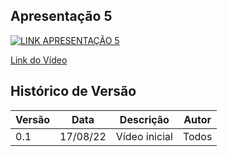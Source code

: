 ## Apresentação 5


[![LINK APRESENTAÇÃO 5](https://img.youtube.com/vi/2DiBe6sWSzA/0.jpg)](https://www.youtube.com/watch?v=2DiBe6sWSzA)

[Link do Vídeo](https://www.youtube.com/watch?v=2DiBe6sWSzA)

## Histórico de Versão

| Versão | Data | Descrição | Autor |
|--------|------|-----------|-------|
| 0.1 | 17/08/22 | Vídeo inicial | Todos |
